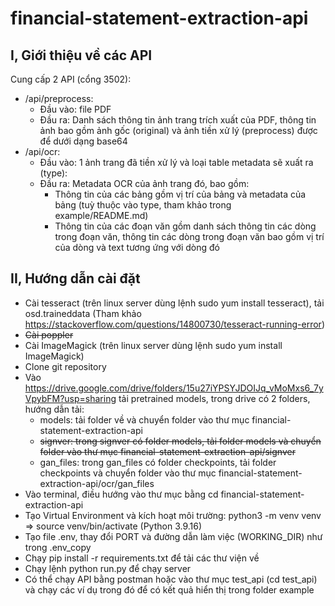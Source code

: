 # financial-statement-extraction-api

## I, Giới thiệu về các API
Cung cấp 2 API (cổng 3502):
- /api/preprocess:
    - Đầu vào: file PDF
    - Đầu ra: Danh sách thông tin ảnh trang trích xuất của PDF, thông tin ảnh bao gồm ảnh gốc (original) và ảnh tiền xử lý (preprocess) được để dưới dạng base64
- /api/ocr:
    - Đầu vào: 1 ảnh trang đã tiền xử lý và loại table metadata sẽ xuất ra (type):
    - Đầu ra: Metadata OCR của ảnh trang đó, bao gồm:
        - Thông tin của các bảng gồm vị trí của bảng và metadata của bảng (tuỳ thuộc vào type, tham khảo trong example/README.md)
        - Thông tin của các đoạn văn gồm danh sách thông tin các dòng trong đoạn văn, thông tin các dòng trong đoạn văn bao gồm vị trí của dòng và text tương ứng với dòng đó

## II, Hướng dẫn cài đặt
- Cài tesseract (trên linux server dùng lệnh sudo yum install tesseract), tải osd.traineddata (Tham khảo https://stackoverflow.com/questions/14800730/tesseract-running-error)
- ~~Cài poppler~~
- Cài ImageMagick (trên linux server dùng lệnh sudo yum install ImageMagick)
- Clone git repository
- Vào https://drive.google.com/drive/folders/15u27iYPSYJDOIJq_vMoMxs6_7yVpybFM?usp=sharing tải pretrained models, trong drive có 2 folders, hướng dẫn tải:
    - models: tải folder về và chuyển folder vào thư mục financial-statement-extraction-api
    - ~~signver: trong signver có folder models, tải folder models và chuyển folder vào thư mục financial-statement-extraction-api/signver~~
    - gan_files: trong gan_files có folder checkpoints, tải folder checkpoints và chuyển folder vào thư mục financial-statement-extraction-api/ocr/gan_files
- Vào terminal, điều hướng vào thư mục bằng cd financial-statement-extraction-api
- Tạo Virtual Environment và kích hoạt môi trường: python3 -m venv venv => source venv/bin/activate (Python 3.9.16)
- Tạo file .env, thay đổi PORT và đường dẫn làm việc (WORKING_DIR) như trong .env_copy
- Chạy pip install -r requirements.txt để tải các thư viện về
- Chạy lệnh python run.py để chạy server
- Có thể chạy API bằng postman hoặc vào thư mục test_api (cd test_api) và chạy các ví dụ trong đó để có kết quả hiển thị trong folder example